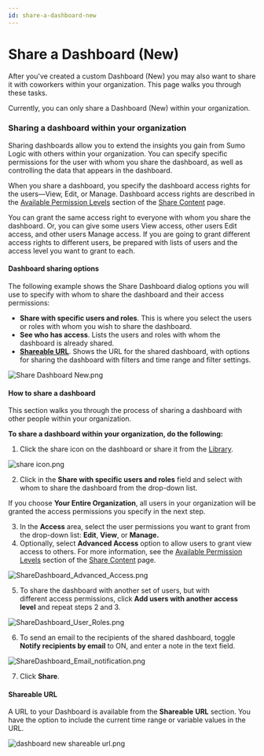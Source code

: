 ```yaml
---
id: share-a-dashboard-new
---
```


# Share a Dashboard (New)

After you've created a custom Dashboard (New) you may also want to share
it with coworkers within your organization. This page walks you through
these tasks.

Currently, you can only share a Dashboard (New) within your
organization.

### Sharing a dashboard within your organization

Sharing dashboards allow you to extend the insights you gain from Sumo
Logic with others within your organization. You can specify specific
permissions for the user with whom you share the dashboard, as well as
controlling the data that appears in the dashboard. 

When you share a dashboard, you specify the dashboard access rights for
the users—View, Edit, or Manage. Dashboard access rights are described
in the [Available Permission
Levels](../../Manage/Content_Sharing/Share-Content.md "Share Content") section
of the [Share
Content](../../Manage/Content_Sharing/Share-Content.md "Share Content") page.

You can grant the same access right to everyone with whom you share the
dashboard. Or, you can give some users View access, other users Edit
access, and other users Manage access. If you are going to grant
different access rights to different users, be prepared with lists of
users and the access level you want to grant to each.

#### Dashboard sharing options

The following example shows the Share Dashboard dialog options you will
use to specify with whom to share the dashboard and their access
permissions:

-   **Share with specific users and roles**. This is where you select
    the users or roles with whom you wish to share the dashboard.
-   **See who has access**. Lists the users and roles with whom the
    dashboard is already shared.
-   [**Shareable
    URL**](./Share_a_Dashboard_(New).md "Share a Dashboard (New)"). Shows
    the URL for the shared dashboard, with options for sharing the
    dashboard with filters and time range and filter settings. 

![Share Dashboard
New.png](/img/dashboards-new/share-dashboard-new/Share-Dashboard-New.png)

#### How to share a dashboard

This section walks you through the process of sharing a dashboard with
other people within your organization.

**To share a dashboard within your organization, do the following:**

1.  Click the share icon on the dashboard or share it from the
    [Library](../../01Start-Here/Library.md "Library").

![share icon.png](/img/dashboards-new/share-dashboard-new/share-icon.png)

2.  Click in the **Share with specific users and roles** field and
    select with whom to share the dashboard from the drop-down list. 

If you choose **Your Entire Organization**, all users in your
organization will be granted the access permissions you specify in the
next step. 

3.  In the **Access** area, select the user permissions you want to
    grant from the drop-down list: **Edit**, **View**,
    or **Manage.** 
4.  Optionally, select **Advanced Access** option to allow users to
    grant view access to others. For more information, see
    the [Available Permission
    Levels](../../Manage/Content_Sharing/Share-Content.md "Share Content") section
    of the [Share
    Content](../../Manage/Content_Sharing/Share-Content.md "Share Content") page.

![ShareDashboard_Advanced_Access.png](/img/dashboards-new/share-dashboard-new/ShareDashboard_Advanced_Access.png)

5.  To share the dashboard with another set of users, but with
    different access permissions, click **Add users with another
    access level** and repeat steps 2 and 3. 

![ShareDashboard_User_Roles.png](/img/dashboards-new/share-dashboard-new/ShareDashboard_User_Roles.png)

6.  To send an email to the recipients of the shared dashboard, toggle
    **Notify recipients by email** to ON, and enter a note in the text
    field.

![ShareDashboard_Email_notification.png](/img/dashboards-new/share-dashboard-new/ShareDashboard_Email_notification.png)

7.  Click **Share**.

#### Shareable URL

A URL to your Dashboard is available from the **Shareable**
**URL** section. You have the option to include the current time range
or variable values in the URL.

![dashboard new shareable
url.png](/img/dashboards-new/share-dashboard-new/dashboard-new-shareable-url.png)
